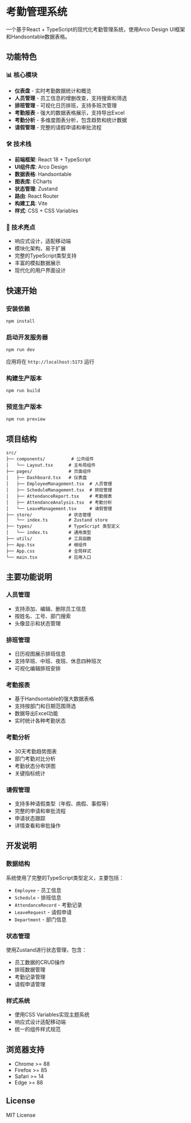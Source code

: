 # 考勤管理系统

一个基于React + TypeScript的现代化考勤管理系统，使用Arco Design UI框架和Handsontable数据表格。

## 功能特色

### 📊 核心模块
- **仪表盘** - 实时考勤数据统计和概览
- **人员管理** - 员工信息的增删改查，支持搜索和筛选
- **排班管理** - 可视化日历排班，支持多班次管理
- **考勤报表** - 强大的数据表格展示，支持导出Excel
- **考勤分析** - 多维度图表分析，包含趋势和统计数据
- **请假管理** - 完整的请假申请和审批流程

### 🛠 技术栈
- **前端框架**: React 18 + TypeScript
- **UI组件库**: Arco Design
- **数据表格**: Handsontable
- **图表库**: ECharts
- **状态管理**: Zustand
- **路由**: React Router
- **构建工具**: Vite
- **样式**: CSS + CSS Variables

### 🎯 技术亮点
- 响应式设计，适配移动端
- 模块化架构，易于扩展
- 完整的TypeScript类型支持
- 丰富的模拟数据展示
- 现代化的用户界面设计

## 快速开始

### 安装依赖
```bash
npm install
```

### 启动开发服务器
```bash
npm run dev
```

应用将在 `http://localhost:5173` 运行

### 构建生产版本
```bash
npm run build
```

### 预览生产版本
```bash
npm run preview
```

## 项目结构

```
src/
├── components/          # 公共组件
│   └── Layout.tsx      # 主布局组件
├── pages/              # 页面组件
│   ├── Dashboard.tsx   # 仪表盘
│   ├── EmployeeManagement.tsx  # 人员管理
│   ├── ScheduleManagement.tsx  # 排班管理
│   ├── AttendanceReport.tsx    # 考勤报表
│   ├── AttendanceAnalysis.tsx  # 考勤分析
│   └── LeaveManagement.tsx     # 请假管理
├── store/              # 状态管理
│   └── index.ts        # Zustand store
├── types/              # TypeScript 类型定义
│   └── index.ts        # 通用类型
├── utils/              # 工具函数
├── App.tsx             # 根组件
├── App.css             # 全局样式
└── main.tsx            # 应用入口
```

## 主要功能说明

### 人员管理
- 支持添加、编辑、删除员工信息
- 按姓名、工号、部门搜索
- 头像显示和状态管理

### 排班管理
- 日历视图展示排班信息
- 支持早班、中班、夜班、休息四种班次
- 可视化编辑排班安排

### 考勤报表
- 基于Handsontable的强大数据表格
- 支持按部门和日期范围筛选
- 数据导出Excel功能
- 实时统计各种考勤状态

### 考勤分析
- 30天考勤趋势图表
- 部门考勤对比分析
- 考勤状态分布饼图
- 关键指标统计

### 请假管理
- 支持多种请假类型（年假、病假、事假等）
- 完整的申请和审批流程
- 申请状态跟踪
- 详情查看和审批操作

## 开发说明

### 数据结构
系统使用了完整的TypeScript类型定义，主要包括：
- `Employee` - 员工信息
- `Schedule` - 排班信息  
- `AttendanceRecord` - 考勤记录
- `LeaveRequest` - 请假申请
- `Department` - 部门信息

### 状态管理
使用Zustand进行状态管理，包含：
- 员工数据的CRUD操作
- 排班数据管理
- 考勤记录管理
- 请假申请管理

### 样式系统
- 使用CSS Variables实现主题系统
- 响应式设计适配移动端
- 统一的组件样式规范

## 浏览器支持

- Chrome >= 88
- Firefox >= 85  
- Safari >= 14
- Edge >= 88

## License

MIT License
